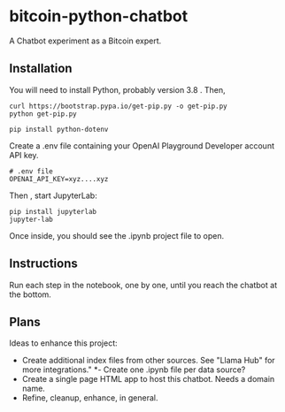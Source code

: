 # bitcoin-python-chatbot

A Chatbot experiment as a Bitcoin expert.

## Installation

You will need to install Python, probably version 3.8 .  Then,

    curl https://bootstrap.pypa.io/get-pip.py -o get-pip.py
    python get-pip.py

    pip install python-dotenv

Create a .env file containing your OpenAI Playground Developer account API key.

    # .env file
    OPENAI_API_KEY=xyz....xyz

Then , start JupyterLab:

    pip install jupyterlab
    jupyter-lab

Once inside, you should see the .ipynb project file to open.


## Instructions

Run each step in the notebook, one by one, until you reach the chatbot at the bottom.


## Plans

Ideas to enhance this project:

* Create additional index files from other sources.  See "Llama Hub" for more integrations."
*- Create one .ipynb file per data source?
* Create a single page HTML app to host this chatbot.  Needs a domain name.
* Refine, cleanup, enhance, in general.




